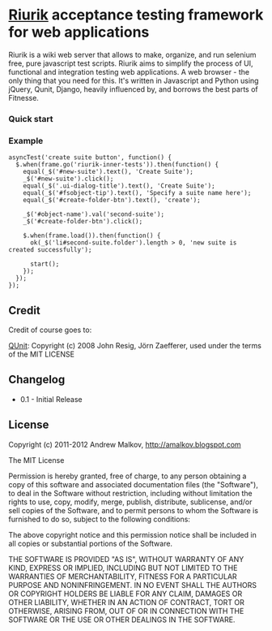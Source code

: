 <a name="README">[Riurik](https://github.com/andrew-malkov/Riurik) acceptance testing framework for web applications</a>
=======
Riurik is a wiki web server that allows to make, organize, and run selenium free, pure javascript test scripts. Riurik aims to simplify the process of UI, functional and integration testing web applications. A web browser - the only thing that you need for this. It's written in Javascript and Python using jQuery, Qunit, Django, heavily influenced by, and borrows the best parts of Fitnesse.

### Quick start

### Example

    asyncTest('create suite button', function() {
      $.when(frame.go('riurik-inner-tests')).then(function() {
        equal(_$('#new-suite').text(), 'Create Suite');
        _$('#new-suite').click();
        equal(_$('.ui-dialog-title').text(), 'Create Suite');
        equal(_$('#fsobject-tip').text(), 'Specify a suite name here');
        equal(_$('#create-folder-btn').text(), 'create');
        
        _$('#object-name').val('second-suite');
        _$('#create-folder-btn').click();
        
        $.when(frame.load()).then(function() {
          ok(_$('li#second-suite.folder').length > 0, 'new suite is created successfully');
          
          start();
        });
      });
    });

Credit
------

Credit of course goes to:

[QUnit][1]: Copyright (c) 2008 John Resig, Jörn Zaefferer, used under the terms of the MIT LICENSE

Changelog
---------

* 0.1 - Initial Release

License
-------

Copyright (c) 2011-2012 Andrew Malkov, http://amalkov.blogspot.com

The MIT License

Permission is hereby granted, free of charge, to any person obtaining
a copy of this software and associated documentation files (the
"Software"), to deal in the Software without restriction, including
without limitation the rights to use, copy, modify, merge, publish,
distribute, sublicense, and/or sell copies of the Software, and to
permit persons to whom the Software is furnished to do so, subject to
the following conditions:

The above copyright notice and this permission notice shall be
included in all copies or substantial portions of the Software.

THE SOFTWARE IS PROVIDED "AS IS", WITHOUT WARRANTY OF ANY KIND,
EXPRESS OR IMPLIED, INCLUDING BUT NOT LIMITED TO THE WARRANTIES OF
MERCHANTABILITY, FITNESS FOR A PARTICULAR PURPOSE AND
NONINFRINGEMENT. IN NO EVENT SHALL THE AUTHORS OR COPYRIGHT HOLDERS BE
LIABLE FOR ANY CLAIM, DAMAGES OR OTHER LIABILITY, WHETHER IN AN ACTION
OF CONTRACT, TORT OR OTHERWISE, ARISING FROM, OUT OF OR IN CONNECTION
WITH THE SOFTWARE OR THE USE OR OTHER DEALINGS IN THE SOFTWARE.


[0]: http://jquery.com "jQuery"
[1]: http://docs.jquery.com/QUnit "QUnit"